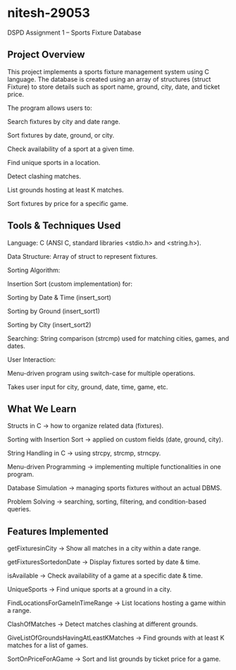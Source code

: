 # nitesh-29053
DSPD Assignment 1 – Sports Fixture Database
## Project Overview

This project implements a sports fixture management system using C language.
The database is created using an array of structures (struct Fixture) to store details such as sport name, ground, city, date, and ticket price.

The program allows users to:

Search fixtures by city and date range.

Sort fixtures by date, ground, or city.

Check availability of a sport at a given time.

Find unique sports in a location.

Detect clashing matches.

List grounds hosting at least K matches.

Sort fixtures by price for a specific game.
## Tools & Techniques Used

Language: C (ANSI C, standard libraries <stdio.h> and <string.h>).

Data Structure: Array of struct to represent fixtures.

Sorting Algorithm:

Insertion Sort (custom implementation) for:

Sorting by Date & Time (insert_sort)

Sorting by Ground (insert_sort1)

Sorting by City (insert_sort2)

Searching: String comparison (strcmp) used for matching cities, games, and dates.

User Interaction:

Menu-driven program using switch-case for multiple operations.

Takes user input for city, ground, date, time, game, etc.
##  What We Learn

Structs in C → how to organize related data (fixtures).

Sorting with Insertion Sort → applied on custom fields (date, ground, city).

String Handling in C → using strcpy, strcmp, strncpy.

Menu-driven Programming → implementing multiple functionalities in one program.

Database Simulation → managing sports fixtures without an actual DBMS.

Problem Solving → searching, sorting, filtering, and condition-based queries.
## Features Implemented

getFixturesinCity → Show all matches in a city within a date range.

getFixturesSortedonDate → Display fixtures sorted by date & time.

isAvailable → Check availability of a game at a specific date & time.

UniqueSports → Find unique sports at a ground in a city.

FindLocationsForGameInTimeRange → List locations hosting a game within a range.

ClashOfMatches → Detect matches clashing at different grounds.

GiveListOfGroundsHavingAtLeastKMatches → Find grounds with at least K matches for a list of games.

SortOnPriceForAGame → Sort and list grounds by ticket price for a game.
